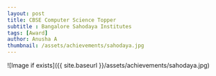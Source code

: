 ```yaml
---
layout: post
title: CBSE Computer Science Topper
subtitle : Bangalore Sahodaya Institutes
tags: [Award]
author: Anusha A
thumbnail: /assets/achievements/sahodaya.jpg
---
```


![Image if exists]({{ site.baseurl }}/assets/achievements/sahodaya.jpg)